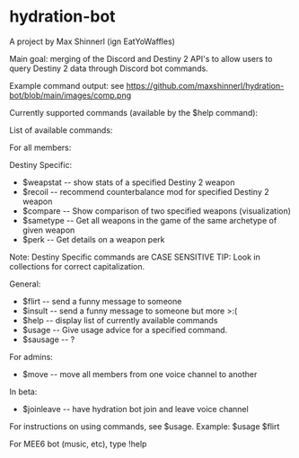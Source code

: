 # hydration-bot
A project by Max Shinnerl (ign EatYoWaffles)

Main goal: merging of the Discord and Destiny 2 API's to allow users to query Destiny 2 data through Discord bot commands.

Example command output: see https://github.com/maxshinnerl/hydration-bot/blob/main/images/comp.png 

Currently supported commands (available by the $help command):

List of available commands:

For all members:

 Destiny Specific:
 - $weapstat -- show stats of a specified Destiny 2 weapon
 - $recoil   -- recommend counterbalance mod for specified Destiny 2 weapon
 - $compare  -- Show comparison of two specified weapons (visualization)
 - $sametype -- Get all weapons in the game of the same archetype of given weapon
 - $perk    -- Get details on a weapon perk

 Note: Destiny Specific commands are CASE SENSITIVE
 TIP: Look in collections for correct capitalization.

 General:
 - $flirt    -- send a funny message to someone
 - $insult   -- send a funny message to someone but more >:(
 - $help     -- display list of currently available commands
 - $usage    -- Give usage advice for a specified command.
 - $sausage  -- ?

For admins:
 - $move     -- move all members from one voice channel to another

In beta:
 - $joinleave -- have hydration bot join and leave voice channel

For instructions on using commands, see $usage.
Example: $usage $flirt

For MEE6 bot (music, etc), type !help
